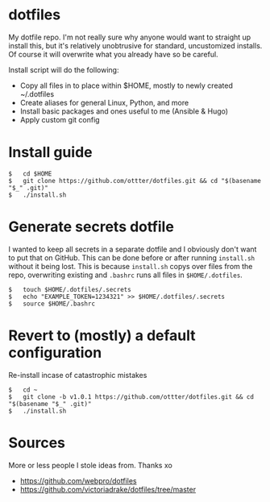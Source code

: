 # dotfiles
My dotfile repo. I'm not really sure why anyone would want to straight up install this, but it's relatively unobtrusive for standard, uncustomized installs. Of course it will overwrite what you already have so be careful. 

Install script will do the following:
- Copy all files in to place within $HOME, mostly to newly created ~/.dotfiles
- Create aliases for general Linux, Python, and more
- Install basic packages and ones useful to me (Ansible & Hugo)
- Apply custom git config

# Install guide
```
$   cd $HOME
$   git clone https://github.com/ottter/dotfiles.git && cd "$(basename "$_" .git)"
$   ./install.sh
```

# Generate secrets dotfile
I wanted to keep all secrets in a separate dotfile and I obviously don't want to put that on GitHub. This can be done before or after running `install.sh` without it being lost. This is because `install.sh` copys over files from the repo, overwriting existing and `.bashrc` runs all files in `$HOME/.dotfiles`.
```
$   touch $HOME/.dotfiles/.secrets
$   echo "EXAMPLE_TOKEN=1234321" >> $HOME/.dotfiles/.secrets
$   source $HOME/.bashrc
```

# Revert to (mostly) a default configuration
Re-install incase of catastrophic mistakes
```
$   cd ~
$   git clone -b v1.0.1 https://github.com/ottter/dotfiles.git && cd "$(basename "$_" .git)"
$   ./install.sh
```

# Sources
More or less people I stole ideas from. Thanks xo

* https://github.com/webpro/dotfiles
* https://github.com/victoriadrake/dotfiles/tree/master